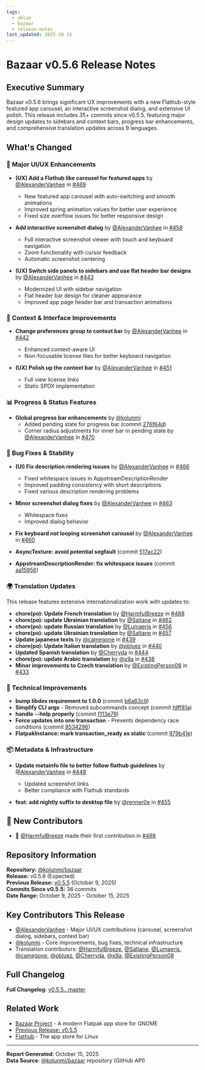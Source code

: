 ```yaml
---
tags:
  - ublue
  - bazaar
  - release-notes
last_updated: 2025-10-15
---
```


# Bazaar v0.5.6 Release Notes

## Executive Summary

Bazaar v0.5.6 brings significant UX improvements with a new Flathub-style featured app carousel, an interactive screenshot dialog, and extensive UI polish. This release includes 35+ commits since v0.5.5, featuring major design updates to sidebars and context bars, progress bar enhancements, and comprehensive translation updates across 9 languages.

## What's Changed

### 🎨 Major UI/UX Enhancements

* **(UX) Add a Flathub like carousel for featured apps** by [@AlexanderVanhee](https://github.com/AlexanderVanhee) in [#469](https://github.com/kolunmi/bazaar/pull/469)
  - New featured app carousel with auto-switching and smooth animations
  - Improved spring animation values for better user experience
  - Fixed size overflow issues for better responsive design

* **Add interactive screenshot dialog** by [@AlexanderVanhee](https://github.com/AlexanderVanhee) in [#458](https://github.com/kolunmi/bazaar/pull/458)
  - Full interactive screenshot viewer with touch and keyboard navigation
  - Zoom functionality with cursor feedback
  - Automatic screenshot centering

* **(UX) Switch side panels to sidebars and use flat header bar designs** by [@AlexanderVanhee](https://github.com/AlexanderVanhee) in [#443](https://github.com/kolunmi/bazaar/pull/443)
  - Modernized UI with sidebar navigation
  - Flat header bar design for cleaner appearance
  - Improved app page header bar and transaction animations

### 🎯 Context & Interface Improvements

* **Change preferences group to context bar** by [@AlexanderVanhee](https://github.com/AlexanderVanhee) in [#442](https://github.com/kolunmi/bazaar/pull/442)
  - Enhanced context-aware UI
  - Non-focusable license tiles for better keyboard navigation

* **(UX) Polish up the context bar** by [@AlexanderVanhee](https://github.com/AlexanderVanhee) in [#451](https://github.com/kolunmi/bazaar/pull/451)
  - Full view license links
  - Static SPDX implementation

### 📊 Progress & Status Features

* **Global progress bar enhancements** by [@kolunmi](https://github.com/kolunmi)
  - Added pending state for progress bar (commit [276f64d](https://github.com/kolunmi/bazaar/commit/276f64d4c9e87d194b9d06695d78e718aa984450))
  - Corner radius adjustments for inner bar in pending state by [@AlexanderVanhee](https://github.com/AlexanderVanhee) in [#470](https://github.com/kolunmi/bazaar/pull/470)

### 🐛 Bug Fixes & Stability

* **(UI) Fix description rendering issues** by [@AlexanderVanhee](https://github.com/AlexanderVanhee) in [#466](https://github.com/kolunmi/bazaar/pull/466)
  - Fixed whitespace issues in AppstreamDescriptionRender
  - Improved padding consistency with short descriptions
  - Fixed various description rendering problems

* **Minor screenshot dialog fixes** by [@AlexanderVanhee](https://github.com/AlexanderVanhee) in [#463](https://github.com/kolunmi/bazaar/pull/463)
  - Whitespace fixes
  - Improved dialog behavior

* **Fix keyboard not looping screenshot carousel** by [@AlexanderVanhee](https://github.com/AlexanderVanhee) in [#460](https://github.com/kolunmi/bazaar/pull/460)

* **AsyncTexture: avoid potential segfault** (commit [517ac22](https://github.com/kolunmi/bazaar/commit/517ac22ead484c43ea0fb855ed0c033c822bdda8))

* **AppstreamDescriptionRender: fix whitespace issues** (commit [aa15956](https://github.com/kolunmi/bazaar/commit/aa159567574e08aa8a7c24dcdbb55904bbe7af80))

### 🌍 Translation Updates

This release features extensive internationalization work with updates to:

* **chore(po): Update French translation** by [@HarmfulBreeze](https://github.com/HarmfulBreeze) in [#468](https://github.com/kolunmi/bazaar/pull/468)
* **chore(po): update Ukrainian translation** by [@Saltane](https://github.com/Saltane) in [#462](https://github.com/kolunmi/bazaar/pull/462)
* **chore(po): update Russian translation** by [@Lumaeris](https://github.com/Lumaeris) in [#456](https://github.com/kolunmi/bazaar/pull/456)
* **chore(po): update Ukrainian translation** by [@Saltane](https://github.com/Saltane) in [#457](https://github.com/kolunmi/bazaar/pull/457)
* **Update japanese texts** by [@camegone](https://github.com/camegone) in [#439](https://github.com/kolunmi/bazaar/pull/439)
* **chore(po): Update Italian translation** by [@pbluez](https://github.com/pbluez) in [#440](https://github.com/kolunmi/bazaar/pull/440)
* **Updated Spanish translation** by [@Cherryda](https://github.com/Cherryda) in [#444](https://github.com/kolunmi/bazaar/pull/444)
* **chore(po): update Arabic translation** by [@x9a](https://github.com/x9a) in [#438](https://github.com/kolunmi/bazaar/pull/438)
* **Minor improvements to Czech translation** by [@ExistingPerson08](https://github.com/ExistingPerson08) in [#433](https://github.com/kolunmi/bazaar/pull/433)

### 🔧 Technical Improvements

* **bump libdex requirement to 1.0.0** (commit [b6a63c9](https://github.com/kolunmi/bazaar/commit/b6a63c9e27e2998d2da73155d27d432fb24ff5e9))
* **Simplify CLI args** - Removed subcommands concept (commit [fdff81a](https://github.com/kolunmi/bazaar/commit/fdff81ac19535259319dd3139be6aca15e88a2ab))
* **handle --help properly** (commit [f113e79](https://github.com/kolunmi/bazaar/commit/f113e79251340a745a93a6daf2f6a57ecbc55252))
* **Force updates into one transaction** - Prevents dependency race conditions (commit [8534296](https://github.com/kolunmi/bazaar/commit/85342967d30b1493dd551cb201369a6cb08e9883))
* **FlatpakInstance: mark transaction_ready as static** (commit [979b41e](https://github.com/kolunmi/bazaar/commit/979b41e1794b80843d5b1f5540c65c5a9c893c5d))

### 📦 Metadata & Infrastructure

* **Update metainfo file to better follow flathub guidelines** by [@AlexanderVanhee](https://github.com/AlexanderVanhee) in [#448](https://github.com/kolunmi/bazaar/pull/448)
  - Updated screenshot links
  - Better compliance with Flathub standards

* **feat: add nightly suffix to desktop file** by [@renner0e](https://github.com/renner0e) in [#455](https://github.com/kolunmi/bazaar/pull/455)

## 🎉 New Contributors

* 🥇 [@HarmfulBreeze](https://github.com/HarmfulBreeze) made their first contribution in [#468](https://github.com/kolunmi/bazaar/pull/468)

## Repository Information

**Repository:** [@kolunmi/bazaar](https://github.com/kolunmi/bazaar)  
**Release:** v0.5.6 (Expected)  
**Previous Release:** [v0.5.5](https://github.com/kolunmi/bazaar/releases/tag/v0.5.5) (October 9, 2025)  
**Commits Since v0.5.5:** 36 commits  
**Date Range:** October 9, 2025 - October 15, 2025

## Key Contributors This Release

* [@AlexanderVanhee](https://github.com/AlexanderVanhee) - Major UI/UX contributions (carousel, screenshot dialog, sidebars, context bar)
* [@kolunmi](https://github.com/kolunmi) - Core improvements, bug fixes, technical infrastructure
* Translation contributors: [@HarmfulBreeze](https://github.com/HarmfulBreeze), [@Saltane](https://github.com/Saltane), [@Lumaeris](https://github.com/Lumaeris), [@camegone](https://github.com/camegone), [@pbluez](https://github.com/pbluez), [@Cherryda](https://github.com/Cherryda), [@x9a](https://github.com/x9a), [@ExistingPerson08](https://github.com/ExistingPerson08)

## Full Changelog

**Full Changelog**: [v0.5.5...master](https://github.com/kolunmi/bazaar/compare/v0.5.5...master)

## Related Work

- [Bazaar Project](https://github.com/kolunmi/bazaar) - A modern Flatpak app store for GNOME
- [Previous Release: v0.5.5](https://github.com/kolunmi/bazaar/releases/tag/v0.5.5)
- [Flathub](https://flathub.org/) - The app store for Linux

---

**Report Generated**: October 15, 2025  
**Data Source**: [@kolunmi/bazaar](https://github.com/kolunmi/bazaar) repository (GitHub API)
